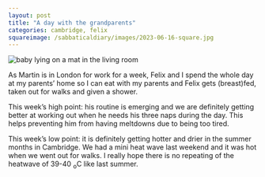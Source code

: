 ```yaml
---
layout: post
title: "A day with the grandparents"
categories: cambridge, felix
squareimage: /sabbaticaldiary/images/2023-06-16-square.jpg
---
```

<img src="/sabbaticaldiary/images/2023-06-16.jpg" alt="baby lying on a mat in the living room" class="center">

As Martin is in London for work for a week, Felix and I spend the whole day at my parents’ home so I can eat with my parents and Felix gets (breast)fed, taken out for walks and given a shower.  

This week’s high point: his routine is emerging and we are definitely getting better at working out when he needs his three naps during the day. This helps preventing him from having meltdowns due to being too tired. 

This week’s low point: it is definitely getting hotter and drier in the summer months in Cambridge. We had a mini heat wave last weekend and it was hot when we went out for walks. I really hope there is no repeating of the heatwave of 39-40 <sub>o</sub>C like last summer. 